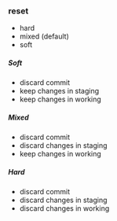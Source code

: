 ### reset
 - hard
 - mixed (default)
 - soft

##### Soft
 - discard commit
 - keep changes in staging
 - keep changes in working
 
##### Mixed
 - discard commit
 - discard changes in staging
 - keep changes in working

##### Hard
 - discard commit
 - discard changes in staging
 - discard changes in working